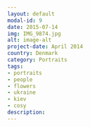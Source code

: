```yaml
---
layout: default
modal-id: 9
date: 2015-07-14
img: IMG_9874.jpg
alt: image-alt
project-date: April 2014
country: Denmark
category: Portraits
tags: 
- portraits
- people
- flowers
- ukraine
- kiev
- cosy
description:  
---
```

